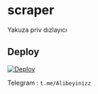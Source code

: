 # scraper
Yakuza priv dızlayıcı

## Deploy ##
[![Deploy](https://www.herokucdn.com/deploy/button.svg)](https://heroku.com/deploy?template=https://github.com/Dark-leon/scraper)


Telegram : ```t.me/Alibeyinizz```
